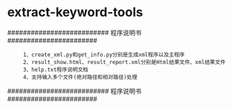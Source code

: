 # extract-keyword-tools
########################## 程序说明书 #######################

         1、create_xml.py和get_info.py分别是生成xml程序以及主程序
         2、result_show.html、result_report.xml分别是Html结果文件、xml结果文件
         3、help.txt程序说明文档
         4、支持输入多个文件(绝对路径和相对路径)处理
########################## 程序说明书 #######################
